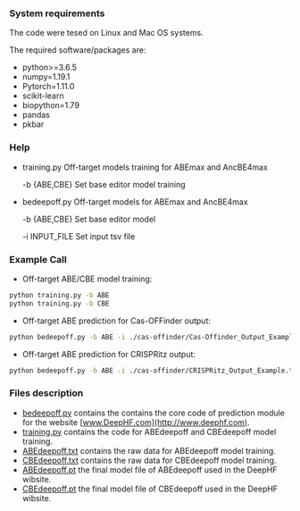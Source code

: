 ### System requirements
The code were tesed on Linux and Mac OS systems.

The required software/packages are:
* python>=3.6.5
* numpy=1.19.1
* Pytorch=1.11.0
* scikit-learn
* biopython=1.79
* pandas
* pkbar


### Help
- training.py Off-target models training for ABEmax and AncBE4max

  -b {ABE,CBE} Set base editor model training
- bedeepoff.py Off-target models for ABEmax and AncBE4max

  -b {ABE,CBE} Set base editor model

  -i INPUT_FILE Set input tsv file
### Example Call
- Off-target ABE/CBE model training:
```bash
python training.py -b ABE
python training.py -b CBE
```
- Off-target ABE prediction for Cas-OFFinder output:
```bash
python bedeepoff.py -b ABE -i ./cas-offinder/Cas-Offinder_Output_Example.txt
```
- Off-target ABE prediction for CRISPRitz output:
```bash
python bedeepoff.py -b ABE -i ./cas-offinder/CRISPRitz_Output_Example.txt
```
### Files description
* [bedeepoff.py](https://github.com/izhangcd/BEdeep/blob/main/bedeepoff.py) contains the contains the core code of prediction module for the website [www.DeepHF.com](http://www.deephf.com).
* [training.py](https://github.com/izhangcd/BEdeep/blob/main/training.py) contains the code for ABEdeepoff and CBEdeepoff model training.
* [ABEdeepoff.txt](https://github.com/izhangcd/BEdeep/blob/main/Data/ABEdeepoff.txt) contains the raw data for ABEdeepoff model training.
* [CBEdeepoff.txt](https://github.com/izhangcd/BEdeep/blob/main/Data/CBEdeepoff.txt) contains the raw data for CBEdeepoff model training.
* [ABEdeepoff.pt](https://github.com/izhangcd/BEdeep/blob/main/Models/ABEdeepoff.pt) the final model file of ABEdeepoff used in the DeepHF wibsite.
* [CBEdeepoff.pt](https://github.com/izhangcd/BEdeep/blob/main/Models/CBEdeepoff.pt) the final model file of CBEdeepoff used in the DeepHF wibsite.
